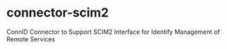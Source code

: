 # connector-scim2
ConnID Connector to Support SCIM2 Interface for Identify Management of Remote Services
